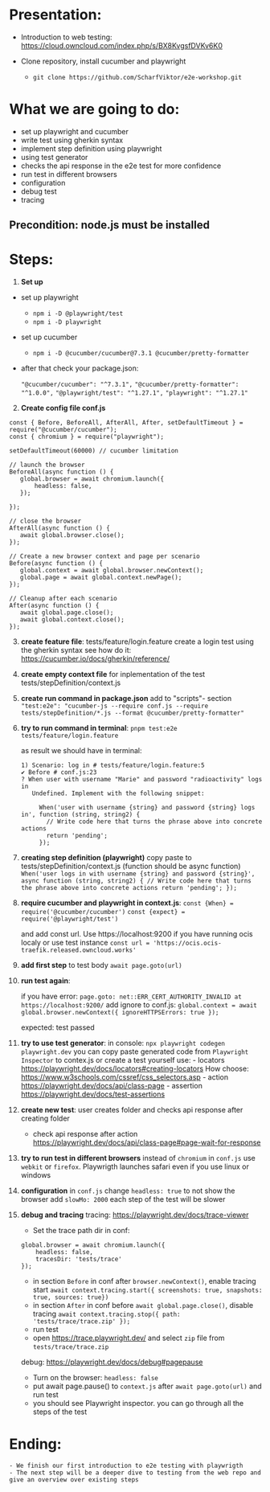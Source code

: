# Presentation:

- Introduction to web testing: https://cloud.owncloud.com/index.php/s/BX8KvgsfDVKv6K0 

- Clone repository, install cucumber and playwright 
	- `git clone https://github.com/ScharfViktor/e2e-workshop.git`
 

# What we are going to do:

- set up playwright and cucumber
- write test using gherkin syntax
- implement step definition using playwright
- using test generator
- checks the api response in the e2e test for more confidence
- run test in different browsers
- configuration
- debug test
- tracing



## Precondition: node.js must be installed

# Steps:

1. **Set up** 

- set up playwright
	- `npm i -D @playwright/test`
	- `npm i -D playwright` 

- set up cucumber
	- `npm i -D @cucumber/cucumber@7.3.1 @cucumber/pretty-formatter`

- after that check your package.json: 
		
	`"@cucumber/cucumber": "^7.3.1",`
	`"@cucumber/pretty-formatter": "^1.0.0",`
    	`"@playwright/test": "^1.27.1",`
    	`"playwright": "^1.27.1"`


2. **Create config file conf.js**
```
const { Before, BeforeAll, AfterAll, After, setDefaultTimeout } = require("@cucumber/cucumber");
const { chromium } = require("playwright"); 

setDefaultTimeout(60000) // cucumber limitation

// launch the browser
BeforeAll(async function () {
   global.browser = await chromium.launch({
       headless: false,
   });

});

// close the browser
AfterAll(async function () {
   await global.browser.close();
});

// Create a new browser context and page per scenario
Before(async function () {
   global.context = await global.browser.newContext();
   global.page = await global.context.newPage();
});

// Cleanup after each scenario
After(async function () {
   await global.page.close();
   await global.context.close();
});
```


3. **create feature file**: tests/feature/login.feature 
	create a login test using the gherkin syntax
	see how do it: https://cucumber.io/docs/gherkin/reference/

4. **create empty context file** for inplementation of the test tests/stepDefinition/context.js

5. **create run command in package.json** 
	add to "scripts"- section
    	`"test:e2e": "cucumber-js --require conf.js --require tests/stepDefinition/*.js --format @cucumber/pretty-formatter"`
  	
6. **try to run command in terminal**:
	`pnpm test:e2e tests/feature/login.feature`

	as result we should have in terminal:
	```
	1) Scenario: log in # tests/feature/login.feature:5
   	✔ Before # conf.js:23
   	? When user with username "Marie" and password "radioactivity" logs in
       Undefined. Implement with the following snippet:

         When('user with username {string} and password {string} logs in', function (string, string2) {
           // Write code here that turns the phrase above into concrete actions
           return 'pending';
         });
	```

7. **creating step definition (playwright)**
	copy paste to tests/stepDefinition/context.js (function should be async function)
		```When('user logs in with username {string} and password {string}', async function (string, string2) {
           	// Write code here that turns the phrase above into concrete actions
           	return 'pending';
         	});```

8. **require cucumber and playwright in context.js**:
	`const {When} = require('@cucumber/cucumber')`
	`const {expect} = require('@playwright/test')`
	
	and add const url. Use https://localhost:9200 if you have running ocis localy or use test instance
 	`const url = 'https://ocis.ocis-traefik.released.owncloud.works'`

9. **add first step** to test body
	`await page.goto(url)`

10. **run test again**:

	if you have error: `page.goto: net::ERR_CERT_AUTHORITY_INVALID at https://localhost:9200/`
		add ignore to conf.js: `global.context = await global.browser.newContext({ ignoreHTTPSErrors: true });`

	expected: test passed

11. **try to use test generator**:
	in console: `npx playwright codegen playwright.dev`
	you can copy paste generated code from `Playwright Inspector` to contex.js or create a test yourself 
	use: 
		- locators https://playwright.dev/docs/locators#creating-locators How choose: https://www.w3schools.com/cssref/css_selectors.asp
		- action https://playwright.dev/docs/api/class-page
		- assertion https://playwright.dev/docs/test-assertions

12. **create new test**: user creates folder and checks api response after creating folder
	-  check api response after action https://playwright.dev/docs/api/class-page#page-wait-for-response

13. **try to run test in different browsers** 
	instead of `chromium` in `conf.js` use `webkit` or `firefox`. Playwrigth launches safari even if you use linux or windows

14. **configuration** 
	in `conf.js` change `headless: true` to not show the browser
	add `slowMo: 2000` each step of the test will be slower

15. **debug and tracing**
	tracing: https://playwright.dev/docs/trace-viewer
	
	- Set the trace path dir in conf: 
	```
	global.browser = await chromium.launch({
        headless: false,
        tracesDir: 'tests/trace' 
   	});
	```
	- in section `Before` in conf after `browser.newContext()`, enable tracing start
	`await context.tracing.start({ screenshots: true, snapshots: true, sources: true})`
	- in section `After` in conf before `await global.page.close()`, disable tracing
	`await context.tracing.stop({ path: 'tests/trace/trace.zip' });`
	- run test
	- open https://trace.playwright.dev/ and select `zip` file from `tests/trace/trace.zip`

	debug: https://playwright.dev/docs/debug#pagepause
	- Turn on the browser: `headless: false`
	- put await page.pause() to `context.js` after `await page.goto(url)` and run test 
	- you should see Playwright inspector. you can go through all the steps of the test
	
	
# Ending: 
	- We finish our first introduction to e2e testing with playwrigth
	- The next step will be a deeper dive to testing from the web repo and give an overview over existing steps
	
